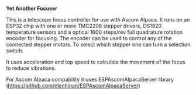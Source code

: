 **Yet Another Focuser**

This is a telescope focus controller for use with Ascom Alpaca. It runs on an
ESP32 chip with one or more TMC2208 stepper drivers, DS1820 temperature sensors
and a optical 1600 steps/rev full quadrature rotation encoder for focusing.
The encoder can be used to control any of the connected stepper motors. To select
which stepper one can turn a selection switch.

It uses acceleration and top speed to calculate the movement of the focus to
reduce vibrations.

For Ascom Alpaca compability it uses ESPAscomAlpacaServer library (https://github.com/elenhinan/ESPAscomAlpacaServer)
